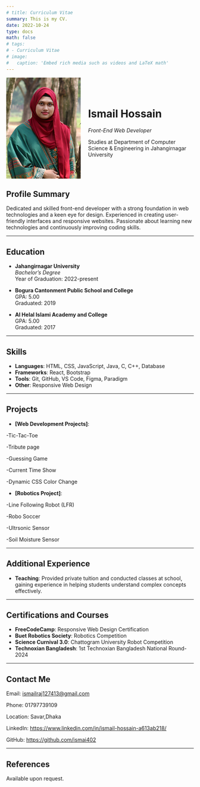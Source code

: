 ```yaml
---
# title: Curriculum Vitae
summary: This is my CV.
date: 2022-10-24
type: docs
math: false
# tags:
# - Curriculum Vitae
# image:
#   caption: 'Embed rich media such as videos and LaTeX math'
---
```


<div style="display: flex; align-items: center;">
  <img src="./avatar.jpg" alt="ISMAIL HOSSAIN" style="width: 200px; height: auto; margin-right: 20px;">
  <div>
    <h1>Ismail Hossain</h1>
    <p><em>Front-End Web Developer</em></p>
    <p>Studies at Department of Computer Science & Engineering in Jahangirnagar University</p>
  </div>
</div>

## Profile Summary
Dedicated and skilled front-end developer with a strong foundation in web technologies and a keen eye for design. Experienced in creating user-friendly interfaces and responsive websites. Passionate about learning new technologies and continuously improving coding skills.

---

## Education

- **Jahangirnagar University**  
  *Bachelor’s Degree*  
  Year of Graduation: 2022-present

- **Bogura Cantonment Public School and College**  
  GPA: 5.00  
  Graduated: 2019

- **Al Helal Islami Academy and College**  
  GPA: 5.00  
  Graduated: 2017

---

## Skills

- **Languages**: HTML, CSS, JavaScript, Java, C, C++, Database
- **Frameworks**: React, Bootstrap
- **Tools**: Git, GitHub, VS Code, Figma, Paradigm
- **Other**: Responsive Web Design

---

<!-- ## Professional Experience

- **[Current/Most Recent Company/Organization Name]**  
  *Front-End Developer*  
  [Employment Duration]  
  - Developed and maintained responsive websites and applications.
  - Collaborated with designers and back-end developers to create seamless user experiences.
  - Improved website performance and ensured cross-browser compatibility.
  - Implemented new features and optimized existing code. -->



## Projects

<!-- - **[Portfolio Website]**: Developed a personal portfolio website showcasing projects, skills, and experience. -->
- **[Web Development Projects]**:

-Tic-Tac-Toe

-Tribute page

-Guessing Game

-Current Time Show

-Dynamic CSS Color Change
- **[Robotics Project]**:

-Line Following Robot (LFR)

-Robo Soccer

-Ultrsonic Sensor

-Soil Moisture Sensor


---

## Additional Experience

- **Teaching**: Provided private tuition and conducted classes at school, gaining experience in helping students understand complex concepts effectively.

---

## Certifications and Courses

- **FreeCodeCamp**: Responsive Web Design Certification
- **Buet Robotics Society**: Robotics Competition
- **Science Curnival 3.0**: Chattogram University Robot Competition
- **Technoxian Bangladesh**: 1st Technoxian Bangladesh National Round-2024

---
## Contact Me
<!-- # Ismail Hossain
**Front-End Developer**   -->
Email: ismailraj127413@gmail.com

Phone: 01797739109

Location: Savar,Dhaka

LinkedIn: https://www.linkedin.com/in/ismail-hossain-a613ab218/

GitHub: https://github.com/ismai402

---

## References

Available upon request.